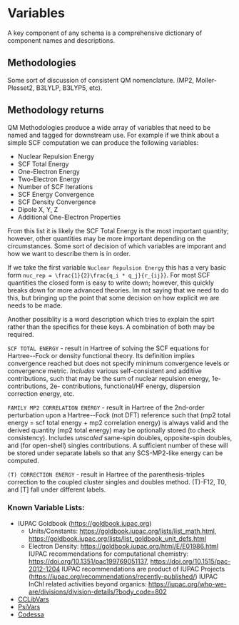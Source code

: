 # Variables

A key component of any schema is a comprehensive dictionary of component names and descriptions. 

## Methodologies

Some sort of discussion of consistent QM nomenclature. (MP2, Moller-Plesset2, B3LYLP, B3LYP5, etc).

## Methodology returns

QM Methodologies produce a wide array of variables that need to be named and
tagged for downstream use. For example if we think about a simple SCF
computation we can produce the following variables:

 - Nuclear Repulsion Energy
 - SCF Total Energy
 - One-Electron Energy
 - Two-Electron Energy
 - Number of SCF Iterations
 - SCF Energy Convergence
 - SCF Density Convergence
 - Dipole X, Y, Z
 - Additional One-Electron Properties
 
From this list it is likely the SCF Total Energy is the most important
quantity; however, other quantities may be more important depending on the
circumstances. Some sort of decision of which variables are imporant and how we
want to describe them is in order.
 
If we take the first variable `Nuclear Repulsion Energy` this has a very basic
form `nuc_rep = \frac{1}{2}\frac{q_i * q_j}{r_{ij}}`. For most SCF quantities
the closed form is easy to write down; however, this quickly breaks down for
more advanced theories. Im not saying that we need to do this, but bringing up
the point that some decision on how explicit we are needs to be made.

Another possiblity is a word description which tries to explain the spirt
rather than the specifics for these keys. A combination of both may be
required.

`SCF TOTAL ENERGY` - result in Hartree of solving the SCF equations for
Hartree--Fock or density functional theory. Its definition implies convergence
reached but does not specify minimum convergence levels or convergence metric.
_Includes_ various self-consistent and additive contributions, such that may be
the sum of nuclear repulsion energy, 1e- contributions, 2e- contributions,
functional/HF energy, dispersion correction energy, etc.

`FAMILY MP2 CORRELATION ENERGY` - result in Hartree of the 2nd-order perturbation
upon a Hartree--Fock (not DFT) reference such that (mp2 total energy = scf
total energy + mp2 correlation energy) is always valid and the derived quantity
(mp2 total energy) may be optionally stored (to check consistency). Includes
_unscaled_ same-spin doubles, opposite-spin doubles, and (for open-shell)
singles contributions. A sufficient number of these will be stored under
separate labels so that any SCS-MP2-like energy can be computed.

`(T) CORRECTION ENERGY` - result in Hartree of the parenthesis-triples correction
to the coupled cluster singles and doubles method. (T)-F12, T0, and [T] fall
under different labels.

### Known Variable Lists:
 - IUPAC Goldbook (https://goldbook.iupac.org)
   * Units/Constants: https://goldbook.iupac.org/lists/list_math.html, https://goldbook.iupac.org/lists/list_goldbook_unit_defs.html
   * Electron Density: https://goldbook.iupac.org/html/E/E01986.html
   IUPAC recommendations for computational chemistry: https://doi.org/10.1351/pac199769051137, https://doi.org/10.1515/pac-2012-1204
   IUPAC recommendations are product of IUPAC Projects (https://iupac.org/recommendations/recently-published/)
   IUPAC InChI related activities beyond organics: https://iupac.org/who-we-are/divisions/division-details/?body_code=802
 - [CCLibVars](http://cclib.github.io/data_notes.html)
 - [PsiVars](http://psicode.org/psi4manual/master/glossary_psivariables.html)
 - [Codessa](http://www.codessa-pro.com/descriptors/quantum/eee.htm)

